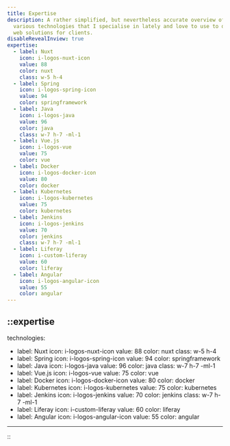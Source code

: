 ```yaml
---
title: Expertise
description: A rather simplified, but nevertheless accurate overview of the
  various technologies that I specialise in lately and love to use to develop
  web solutions for clients.
disableRevealInview: true
expertise:
  - label: Nuxt
    icon: i-logos-nuxt-icon
    value: 88
    color: nuxt
    class: w-5 h-4
  - label: Spring
    icon: i-logos-spring-icon
    value: 94
    color: springframework
  - label: Java
    icon: i-logos-java
    value: 96
    color: java
    class: w-7 h-7 -ml-1
  - label: Vue.js
    icon: i-logos-vue
    value: 75
    color: vue
  - label: Docker
    icon: i-logos-docker-icon
    value: 80
    color: docker
  - label: Kubernetes
    icon: i-logos-kubernetes
    value: 75
    color: kubernetes
  - label: Jenkins
    icon: i-logos-jenkins
    value: 70
    color: jenkins
    class: w-7 h-7 -ml-1
  - label: Liferay
    icon: i-custom-liferay
    value: 60
    color: liferay
  - label: Angular
    icon: i-logos-angular-icon
    value: 55
    color: angular
---
```


::expertise
---
technologies:
  - label: Nuxt
    icon: i-logos-nuxt-icon
    value: 88
    color: nuxt
    class: w-5 h-4
  - label: Spring
    icon: i-logos-spring-icon
    value: 94
    color: springframework
  - label: Java
    icon: i-logos-java
    value: 96
    color: java
    class: w-7 h-7 -ml-1
  - label: Vue.js
    icon: i-logos-vue
    value: 75
    color: vue
  - label: Docker
    icon: i-logos-docker-icon
    value: 80
    color: docker
  - label: Kubernetes
    icon: i-logos-kubernetes
    value: 75
    color: kubernetes
  - label: Jenkins
    icon: i-logos-jenkins
    value: 70
    color: jenkins
    class: w-7 h-7 -ml-1
  - label: Liferay
    icon: i-custom-liferay
    value: 60
    color: liferay
  - label: Angular
    icon: i-logos-angular-icon
    value: 55
    color: angular
---
::
